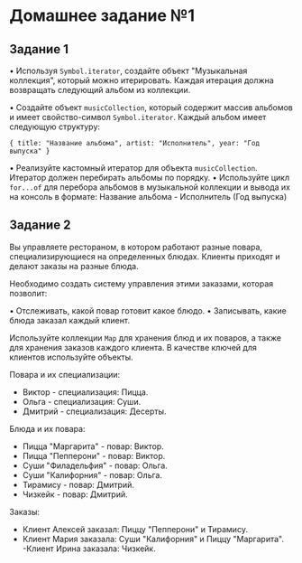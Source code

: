 # Домашнее задание №1

## Задание 1

• Используя `Symbol.iterator`, создайте объект "Музыкальная коллекция", который можно итерировать. Каждая итерация должна возвращать следующий альбом из коллекции.

• Создайте объект `musicCollection`, который содержит массив альбомов и имеет свойство-символ `Symbol.iterator`. Каждый альбом имеет следующую структуру:

`{
title: "Название альбома",
artist: "Исполнитель",
year: "Год выпуска"
}`

• Реализуйте кастомный итератор для объекта `musicCollection`. Итератор должен перебирать альбомы по порядку.
• Используйте цикл `for...of` для перебора альбомов в музыкальной коллекции и вывода их на консоль в формате: Название альбома - Исполнитель (Год выпуска)

## Задание 2

Вы управляете рестораном, в котором работают разные повара, специализирующиеся на определенных блюдах. Клиенты приходят и делают заказы на разные блюда.

Необходимо создать систему управления этими заказами, которая позволит:

• Отслеживать, какой повар готовит какое блюдо.
• Записывать, какие блюда заказал каждый клиент.

Используйте коллекции `Map` для хранения блюд и их поваров, а также для хранения заказов каждого клиента. В качестве ключей для клиентов используйте объекты.

Повара и их специализации:

- Виктор - специализация: Пицца.
- Ольга - специализация: Суши.
- Дмитрий - специализация: Десерты.

Блюда и их повара:

- Пицца "Маргарита" - повар: Виктор.
- Пицца "Пепперони" - повар: Виктор.
- Суши "Филадельфия" - повар: Ольга.
- Суши "Калифорния" - повар: Ольга.
- Тирамису - повар: Дмитрий.
- Чизкейк - повар: Дмитрий.

Заказы:

- Клиент Алексей заказал: Пиццу "Пепперони" и Тирамису.
- Клиент Мария заказала: Суши "Калифорния" и Пиццу "Маргарита".
  -Клиент Ирина заказала: Чизкейк.
